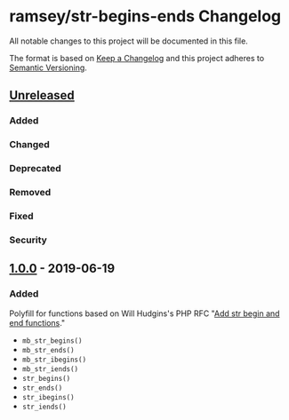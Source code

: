 # ramsey/str-begins-ends Changelog

All notable changes to this project will be documented in this file.

The format is based on [Keep a Changelog](http://keepachangelog.com/en/1.0.0/)
and this project adheres to [Semantic Versioning](http://semver.org/spec/v2.0.0.html).


## [Unreleased]

### Added

### Changed

### Deprecated

### Removed

### Fixed

### Security


## [1.0.0] - 2019-06-19

### Added

Polyfill for functions based on Will Hudgins's PHP RFC "[Add str begin and end
functions][rfc]."

* `mb_str_begins()`
* `mb_str_ends()`
* `mb_str_ibegins()`
* `mb_str_iends()`
* `str_begins()`
* `str_ends()`
* `str_ibegins()`
* `str_iends()`


[rfc]: https://wiki.php.net/rfc/add_str_begin_and_end_functions
[Unreleased]: https://github.com/ramsey/str-begins-ends/compare/1.0.0...HEAD
[1.0.0]: https://github.com/ramsey/str-begins-ends/commits/1.0.0
